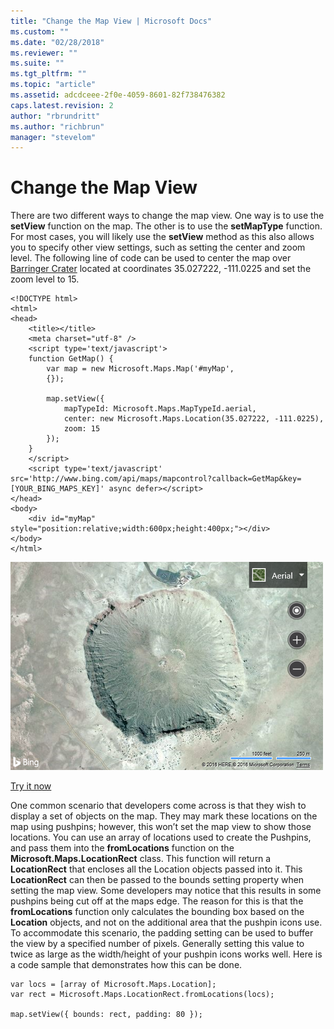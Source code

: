 ```yaml
---
title: "Change the Map View | Microsoft Docs"
ms.custom: ""
ms.date: "02/28/2018"
ms.reviewer: ""
ms.suite: ""
ms.tgt_pltfrm: ""
ms.topic: "article"
ms.assetid: adcdceee-2f0e-4059-8601-82f738476382
caps.latest.revision: 2
author: "rbrundritt"
ms.author: "richbrun"
manager: "stevelom"
---
```

# Change the Map View
There are two different ways to change the map view. One way is to use the **setView** function on the map. The other is to use the **setMapType** function. For most cases, you will likely use the **setView** method as this also allows you to specify other view settings, such as setting the center and zoom level. The following line of code can be used to center the map over [Barringer Crater](https://en.wikipedia.org/wiki/Meteor_Crater) located at coordinates 35.027222, -111.0225 and set the zoom level to 15.

```
<!DOCTYPE html>
<html>
<head>
    <title></title>
    <meta charset="utf-8" />
	<script type='text/javascript'>
    function GetMap() {
        var map = new Microsoft.Maps.Map('#myMap',
        {});

        map.setView({
            mapTypeId: Microsoft.Maps.MapTypeId.aerial,
            center: new Microsoft.Maps.Location(35.027222, -111.0225),
            zoom: 15
        });
    }
    </script>
    <script type='text/javascript' src='http://www.bing.com/api/maps/mapcontrol?callback=GetMap&key=[YOUR_BING_MAPS_KEY]' async defer></script>
</head>
<body>
    <div id="myMap" style="position:relative;width:600px;height:400px;"></div>
</body>
</html>
```
![BMV8_ChangeMapView](../v8-web-control/media/bmv8-changemapview.png)

[Try it now](http://www.bing.com/api/maps/sdk/mapcontrol/isdk#setMapViewOptions+JS)

One common scenario that developers come across is that they wish to display a set of objects on the map. They may mark these locations on the map using pushpins; however, this won’t set the map view to show those locations. You can use an array of locations used to create the Pushpins, and pass them into the **fromLocations** function on the **Microsoft.Maps.LocationRect** class. This function will return a **LocationRect** that encloses all the Location objects passed into it. This **LocationRect** can then be passed to the bounds setting property when setting the map view. Some developers may notice that this results in some pushpins being cut off at the maps edge. The reason for this is that the **fromLocations** function only calculates the bounding box based on the **Location** objects, and not on the additional area that the pushpin icons use. To accommodate this scenario, the padding setting can be used to buffer the view by a specified number of pixels. Generally setting this value to twice as large as the width/height of your pushpin icons works well. Here is a code sample that demonstrates how this can be done.

```
var locs = [array of Microsoft.Maps.Location];
var rect = Microsoft.Maps.LocationRect.fromLocations(locs);

map.setView({ bounds: rect, padding: 80 });
```